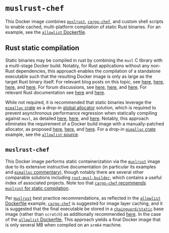 # `muslrust-chef`

This Docker image combines [`muslrust`], [`cargo-chef`], and custom shell
scripts to enable cached, multi-platform compilation of static Rust binaries.
For an example, see the [`allowlist` Dockerfile].

## Rust static compilation

Static binaries may be compiled in rust by combining the `musl` C library with a
multi-stage Docker build. Notably, for Rust applications without any non-Rust
dependencies, this approach enables the compilation of a standalone executable
such that the resulting Docker image is only as large as the target Rust binary
itself. For relevant blog posts on this topic, see
[here][how to create small docker images for rust],
[here][how to package rust applications into minimal docker containers],
[here][use multi-stage docker builds for statically-linked rust binaries], and
[here][docker "from scratch" for rust applications]. For forum discussions, see
[here][looking for the perfect dockerfile for rust],
[here][how to generate statically linked executables?], and
[here][rust linker fails when using target-feature=+crt-static on nightly]. For
relevant Rust documentation see [here][static and dynamic c runtimes] and
[here][`target-feature`].

While not required, it is recommended that static binaries leverage the
[`mimalloc` crate] as a drop-in [global allocator] solution, which is required
to prevent asynchronous performance regression when statically compiling against
`musl`, as detailed
[here][supercharging your rust static executables with mimalloc],
[here][testing alternative c memory allocators pt 2: the musl mystery], and
[here][static linking for rust without glibc - scratch image]. Notably, this
approach eliminates the requirement of a Docker build image with a
manually-patched allocator, as proposed [here][`rust-alpine-mimalloc`],
[here][`mimalloc`], and [here][`alpine-mimalloc`]. For a drop-in
[`mimalloc` crate] example, see the [`allowlist` source].

## `muslrust-chef`

This Docker image performs static containerization via the [`muslrust`] image
due to its extensive instructive documentation (in particular its examples and
[`mimalloc` commentary]), though notably there are several other comparable
solutions including [`rust-musl-builder`], which contains a useful index of
associated projects. Note too that [`cargo-chef` recommends `muslrust` for
static compilation][`cargo-chef` recommends `muslrust` for static compilation].

Per [`muslrust`] best practice recommendations, as reflected in the
[`allowlist` Dockerfile] example, [`cargo-chef`] is suggested for
image layer caching, and it is suggested that the final executable be stored in
a [`chainguard/static`] base image (rather than `scratch`) as additionally
recommended [here][`kube.rs` best practices]. In the case of the
[`allowlist` Dockerfile], This approach yields a final Docker image that is only
several MB when compiled on an `arm64` machine.

[docker "from scratch" for rust applications]: https://www.21analytics.ch/blog/docker-from-scratch-for-rust-applications/
[global allocator]: https://doc.rust-lang.org/std/alloc/index.html#the-global_allocator-attribute
[how to create small docker images for rust]: https://kerkour.com/rust-small-docker-image
[how to generate statically linked executables?]: https://stackoverflow.com/a/31778003
[how to package rust applications into minimal docker containers]: https://alexbrand.dev/post/how-to-package-rust-applications-into-minimal-docker-containers/
[looking for the perfect dockerfile for rust]: https://www.reddit.com/r/rust/comments/16bswvl/comment/jzh6enu/?utm_source=share&utm_medium=web3x&utm_name=web3xcss&utm_term=1&utm_content=share_button
[rust linker fails when using target-feature=+crt-static on nightly]: https://stackoverflow.com/questions/76604929
[static and dynamic c runtimes]: https://doc.rust-lang.org/reference/linkage.html#static-and-dynamic-c-runtimes
[static linking for rust without glibc - scratch image]: https://users.rust-lang.org/t/static-linking-for-rust-without-glibc-scratch-image/112279/5
[supercharging your rust static executables with mimalloc]: https://www.tweag.io/blog/2023-08-10-rust-static-link-with-mimalloc/
[testing alternative c memory allocators pt 2: the musl mystery]: https://www.linkedin.com/pulse/testing-alternative-c-memory-allocators-pt-2-musl-mystery-gomes/
[use multi-stage docker builds for statically-linked rust binaries]: https://dev.to/deciduously/use-multi-stage-docker-builds-for-statically-linked-rust-binaries-3jgd
[`allowlist` dockerfile]: ../allowlist/Dockerfile
[`allowlist` source]: ../allowlist/src/main.rs
[`alpine-mimalloc`]: https://github.com/emerzon/alpine-mimalloc
[`cargo-chef`]: https://github.com/LukeMathWalker/cargo-chef
[`cargo-chef` recommends `muslrust` for static compilation]: https://github.com/LukeMathWalker/cargo-chef?tab=readme-ov-file#running-the-binary-in-alpine
[`chainguard/static`]: https://hub.docker.com/r/chainguard/static
[`kube.rs` best practices]: https://kube.rs/controllers/security/#base-images
[`mimalloc`]: https://github.com/marvin-hansen/mimalloc
[`mimalloc` commentary]: https://github.com/clux/muslrust/issues/142
[`mimalloc` crate]: https://docs.rs/mimalloc/latest/mimalloc/
[`muslrust`]: https://github.com/clux/muslrust
[`rust-alpine-mimalloc`]: https://github.com/tweag/rust-alpine-mimalloc
[`rust-musl-builder`]: https://github.com/emk/rust-musl-builder
[`target-feature`]: https://doc.rust-lang.org/rustc/codegen-options/index.html#target-feature
